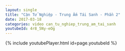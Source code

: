 ```yaml
---
layout: single
title: "Cận Tử Nghiệp - Trung Ấm Tái Sanh - Phần 2"
date: 2017-03-18
categories: video can_tu_nghiep_trung_am_tai_sanh
youtubeId: 4r8_5Ny-eOg
---
```


{% include youtubePlayer.html id=page.youtubeId %}